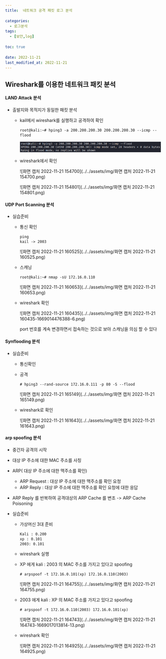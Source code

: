 ```yaml
---
title:  네트워크 공격 패킷 로그 분석 

categories:
  - 로그분석
tags:
  - [보안,log]

toc: true

date: 2022-11-21
last_modified_at: 2022-11-21
---
```


## Wireshark를 이용한 네트워크 패킷 분석

#### LAND Attack 분석

- 출발지와 목적지가 동일한 패킷 분석

  - kail에서 wireshark를 실행하고 공격하여 확인

    ```
    root@kali:~# hping3 -a 200.200.200.30 200.200.200.30 --icmp --flood
    ```

    ![image-20221121155141657](../../assets/img/image-20221121155141657.png)

  - wireshark에서 확인

    ![화면 캡처 2022-11-21 154700](../../assets/img/화면 캡처 2022-11-21 154700.png)

    ![화면 캡처 2022-11-21 154801](../../assets/img/화면 캡처 2022-11-21 154801.png)

#### UDP Port Scanning 분석

- 실습준비

  - 통신 확인 

    ```
    ping 
    kail -> 2003
    ```

    ![화면 캡처 2022-11-21 160525](../../assets/img/화면 캡처 2022-11-21 160525.png)

  - 스캐닝

    ```
    root@kali:~# nmap -sU 172.16.0.110
    ```

    ![화면 캡처 2022-11-21 160653](../../assets/img/화면 캡처 2022-11-21 160653.png)

  - wireshark 확인

    ![화면 캡처 2022-11-21 160435](../../assets/img/화면 캡처 2022-11-21 160435-1669014476388-6.png)

    port 번호를 계속 변경하면서 접속하는 것으로 보아 스캐닝을 의심 할 수 있다

  

#### Synflooding 분석

- 실습준비

  - 통신확인

  - 공격

    ```
    # hping3 --rand-source 172.16.0.111 -p 80 -S --flood 
    ```

    ![화면 캡처 2022-11-21 165149](../../assets/img/화면 캡처 2022-11-21 165149.png)

  - wireshark로 확인

    ![화면 캡처 2022-11-21 161643](../../assets/img/화면 캡처 2022-11-21 161643.png)

#### arp spoofing 분석

- 중간자 공격의 시작
- 대상 IP 주소에 대한 MAC 주소를 사칭
- ARP( 대상 IP 주소에 대한 맥주소를 확인)
  - ARP Request : 대상 IP 주소에 대한 맥주소를 확인 요청
  - ARP Reply : 대상 IP 주소에 대한 맥주소를 확인 요청에 대한 응답

- ARP Reply 를 반복하여 공격대상의 ARP Cache 를 변조 -> ARP Cache Poisoning

- 실습준비

  - 가상머신 3대 준비

    ```
    Kali : 0.200
    xp : 0.101
    2003: 0.101
    ```

  - wireshark 실행

  - XP 에게 kali : 2003 의 MAC 주소를 가지고 있다고 spoofing

    ```
    # arpspoof -t 172.16.0.101(xp) 172.16.0.110(2003)
    ```

    ![화면 캡처 2022-11-21 164755](../../assets/img/화면 캡처 2022-11-21 164755.png)

  - 2003 에게 kali : XP 의 MAC 주소를 가지고 있다고 spoofing 

    ```
    # arpspoof -t 172.16.0.110(2003) 172.16.0.101(xp)
    ```

    ![화면 캡처 2022-11-21 164743](../../assets/img/화면 캡처 2022-11-21 164743-1669017013814-13.png)

  - wireshark 확인

    ![화면 캡처 2022-11-21 164925](../../assets/img/화면 캡처 2022-11-21 164925.png)